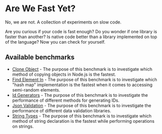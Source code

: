 # Are We Fast Yet?

No, we are not. A collection of experiments on slow code.

Are you curious if your code is fast enough? Do you wonder if one library is faster than another? Is native code better than a library implemented on top of the language? Now you can check for yourself.

## Available benchmarks

- [Clone Object](src/benchmarks/clone-object/readme.md) - The purpose of this benchmark is to investigate which method of copying objects in Node.js is the fastest.
- [Find Element In](src/benchmarks/find-element-in/readme.md) - The purpose of this benchmark is to investigate which "hash map" implementation is the fastest when it comes to accessing semi-random elements.
- [Id Generators](src/benchmarks/id-generators/readme.md) - The purpose of this benchmark is to investigate the performance of different methods for generating IDs.
- [Json Validation](src/benchmarks/json-validation/readme.md) - The purpose of this benchmark is to investigate the performance of different data validation libraries.
- [String Types](src/benchmarks/string-types/readme.md) - The purpose of this benchmark is to investigate which method of string declaration is the fastest while performing operations on strings.
